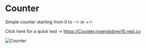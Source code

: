 # Counter
Simple counter starting from 0 to -♾ or +♾

Click here for a quick test -> https://Counter.rosendobrev10.repl.co

![Counter](https://user-images.githubusercontent.com/104829819/200537736-cc23551b-9118-4eb5-8656-289e8f1cbf4a.png)

